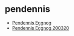 # pendennis

 * [Pendennis Eggnog](../../index/p/pendennis-eggnog-200320.json)
 * [Pendennis Eggnog 200320](../../index/p/pendennis-eggnog-200320.json)
